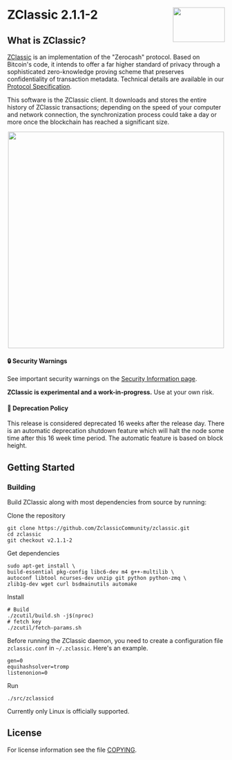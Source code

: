 ZClassic 2.1.1-2
<img align="right" width="120" height="80" src="doc/imgs/logo.png">
===========

## What is ZClassic?

[ZClassic](https://zclassic.org/) is an implementation of the "Zerocash" protocol.
Based on Bitcoin's code, it intends to offer a far higher standard of privacy
through a sophisticated zero-knowledge proving scheme that preserves
confidentiality of transaction metadata. Technical details are available
in our [Protocol Specification](https://github.com/zcash/zips/raw/master/protocol/protocol.pdf).

This software is the ZClassic client. It downloads and stores the entire history
of ZClassic transactions; depending on the speed of your computer and network
connection, the synchronization process could take a day or more once the
blockchain has reached a significant size.

<p align="center">
  <img src="doc/imgs/zclassic.png" height="500">
</p>

#### :lock: Security Warnings

See important security warnings on the
[Security Information page](https://z.cash/support/security/).

**ZClassic is experimental and a work-in-progress.** Use at your own risk.

#### :ledger: Deprecation Policy

This release is considered deprecated 16 weeks after the release day. There
is an automatic deprecation shutdown feature which will halt the node some
time after this 16 week time period. The automatic feature is based on block
height.

## Getting Started

### Building

Build ZClassic along with most dependencies from source by running:

Clone the repository

```{r, engine='bash'}
git clone https://github.com/ZclassicCommunity/zclassic.git
cd zclassic
git checkout v2.1.1-2
```

Get dependencies

```{r, engine='bash'}
sudo apt-get install \
build-essential pkg-config libc6-dev m4 g++-multilib \
autoconf libtool ncurses-dev unzip git python python-zmq \
zlib1g-dev wget curl bsdmainutils automake
```

Install

```{r, engine='bash'}
# Build
./zcutil/build.sh -j$(nproc)
# fetch key
./zcutil/fetch-params.sh
```

Before running the ZClassic daemon, you need to create a configuration file `zclassic.conf` in `~/.zclassic`. Here's an example.

```
gen=0
equihashsolver=tromp
listenonion=0
```

Run

```{r, engine='bash'}
./src/zclassicd
```

Currently only Linux is officially supported.

## License

For license information see the file [COPYING](COPYING).
